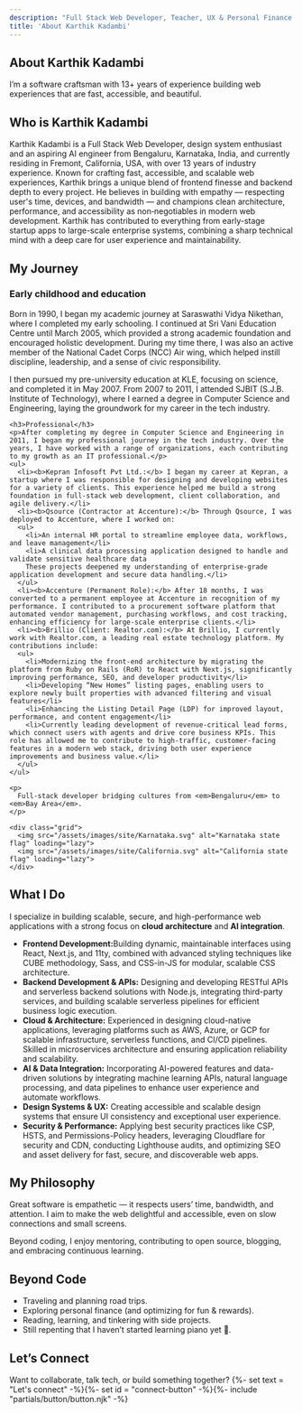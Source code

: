 ```yaml
---
description: "Full Stack Web Developer, Teacher, UX & Personal Finance Enthusiast, Aspiring AI Engineer"
title: 'About Karthik Kadambi'
---
```

<section class="section-inset" aria-label="Hero section about Karthik Kadambi">
  <div class="flow">
    <h1 class="header-branding">About Karthik Kadambi</h1>
    <p>I’m a software craftsman with 13+ years of experience building web experiences that are fast, accessible, and beautiful.</p>
  </div>
</section>
<section class="about flow" aria-label="About Karthik Kadambi">
  <section aria-label="Who is karthik kadambi">
    <h2 class="header-branding">Who is Karthik Kadambi</h2>
    <p>Karthik Kadambi is a Full Stack Web Developer, design system enthusiast and an aspiring AI engineer from Bengaluru, Karnataka, India, and currently residing in Fremont, California, USA,  with over 13 years of industry experience. Known for crafting fast, accessible, and scalable web experiences, Karthik brings a unique blend of frontend finesse and backend depth to every project. He believes in building with empathy — respecting user's time, devices, and bandwidth — and champions clean architecture, performance, and accessibility as non‑negotiables in modern web development.
    Karthik has contributed to everything from early-stage startup apps to large-scale enterprise systems, combining a sharp technical mind with a deep care for user experience and maintainability.</p>
  </section>

  <section aria-label="Journey">
    <h2 class="header-branding">My Journey</h2>
    <h3>Early childhood and education</h3>
    <p>Born in 1990, I began my academic journey at Saraswathi Vidya Nikethan, where I completed my early schooling. I continued at Sri Vani Education Centre until March 2005, which provided a strong academic foundation and encouraged holistic development. During my time there, I was also an active member of the National Cadet Corps (NCC) Air wing, which helped instill discipline, leadership, and a sense of civic responsibility.</p>
    <p>I then pursued my pre-university education at KLE, focusing on science, and completed it in May 2007. From 2007 to 2011, I attended SJBIT (S.J.B. Institute of Technology), where I earned a degree in Computer Science and Engineering, laying the groundwork for my career in the tech industry.</p>

    <h3>Professional</h3>
    <p>After completing my degree in Computer Science and Engineering in 2011, I began my professional journey in the tech industry. Over the years, I have worked with a range of organizations, each contributing to my growth as an IT professional.</p>
    <ul>
      <li><b>Kepran Infosoft Pvt Ltd.:</b> I began my career at Kepran, a startup where I was responsible for designing and developing websites for a variety of clients. This experience helped me build a strong foundation in full-stack web development, client collaboration, and agile delivery.</li>
      <li><b>Qsource (Contractor at Accenture):</b> Through Qsource, I was deployed to Accenture, where I worked on:
      <ul>
        <li>An internal HR portal to streamline employee data, workflows, and leave management</li>
        <li>A clinical data processing application designed to handle and validate sensitive healthcare data
        These projects deepened my understanding of enterprise-grade application development and secure data handling.</li>
      </ul>
      <li><b>Accenture (Permanent Role):</b> After 18 months, I was converted to a permanent employee at Accenture in recognition of my performance. I contributed to a procurement software platform that automated vendor management, purchasing workflows, and cost tracking, enhancing efficiency for large-scale enterprise clients.</li>
      <li><b>Brillio (Client: Realtor.com):</b> At Brillio, I currently work with Realtor.com, a leading real estate technology platform. My contributions include:
      <ul>
        <li>Modernizing the front-end architecture by migrating the platform from Ruby on Rails (RoR) to React with Next.js, significantly improving performance, SEO, and developer productivity</li>
        <li>Developing “New Homes” listing pages, enabling users to explore newly built properties with advanced filtering and visual features</li>
        <li>Enhancing the Listing Detail Page (LDP) for improved layout, performance, and content engagement</li>
        <li>Currently leading development of revenue-critical lead forms, which connect users with agents and drive core business KPIs. This role has allowed me to contribute to high-traffic, customer-facing features in a modern web stack, driving both user experience improvements and business value.</li>
      </ul>
    </ul>

    <p>
      Full-stack developer bridging cultures from <em>Bengaluru</em> to <em>Bay Area</em>.
    </p>

    <div class="grid">
      <img src="/assets/images/site/Karnataka.svg" alt="Karnataka state flag" loading="lazy">
      <img src="/assets/images/site/California.svg" alt="California state flag" loading="lazy">
    </div>
  </section>

  <section aria-label="Skills">
    <h2 class="header-branding">What I Do</h2>
    <p>I specialize in building scalable, secure, and high-performance web applications with a strong focus on <strong>cloud architecture</strong> and <strong>AI integration</strong>.</p>
    <ul>
      <li><b>Frontend Development:</b>Building dynamic, maintainable interfaces using React, Next.js, and 11ty, combined with advanced styling techniques like CUBE methodology, Sass, and CSS-in-JS for modular, scalable CSS architecture.</li>
      <li><b>Backend Development & APIs:</b> Designing and developing RESTful APIs and serverless backend solutions with Node.js, integrating third-party services, and building scalable serverless pipelines for efficient business logic execution.</li>
      <li><b>Cloud & Architecture:</b> Experienced in designing cloud-native applications, leveraging platforms such as AWS, Azure, or GCP for scalable infrastructure, serverless functions, and CI/CD pipelines. Skilled in microservices architecture and ensuring application reliability and scalability.</li>
      <li><b>AI & Data Integration:</b> Incorporating AI-powered features and data-driven solutions by integrating machine learning APIs, natural language processing, and data pipelines to enhance user experience and automate workflows.</li>
      <li><b>Design Systems & UX:</b> Creating accessible and scalable design systems that ensure UI consistency and exceptional user experience.</li>
      <li><b>Security & Performance:</b> Applying best security practices like CSP, HSTS, and Permissions-Policy headers, leveraging Cloudflare for security and CDN, conducting Lighthouse audits, and optimizing SEO and asset delivery for fast, secure, and discoverable web apps.</li>
    </ul>
  </section>

  <section aria-label="Philosophy">
    <h2 class="header-branding">My Philosophy</h2>
    <p>Great software is empathetic — it respects users’ time, bandwidth, and attention. I aim to make the web delightful and accessible, even on slow connections and small screens.</p>
    <p>Beyond coding, I enjoy mentoring, contributing to open source, blogging, and embracing continuous learning.</p>
  </section>

  <section aria-label="Beyond code">
    <h2 class="header-branding">Beyond Code</h2>
      <ul>
        <li>Traveling and planning road trips.</li>
        <li>Exploring personal finance (and optimizing for fun & rewards).</li>
        <li>Reading, learning, and tinkering with side projects.</li>
        <li>Still repenting that I haven’t started learning piano yet 🎹.</li>
      </ul>
  </section>

  <section aria-label="Contact">
    <h2 class="header-branding">Let’s Connect</h2>
    Want to collaborate, talk tech, or build something together?
    {%- set text = "Let's connect" -%}{%- set id = "connect-button" -%}{%- include "partials/button/button.njk" -%}
  </section>
</section>